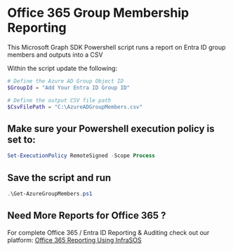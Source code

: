 # Office 365 Group Membership Reporting

This Microsoft Graph SDK Powershell script runs a report on Entra ID group members and outputs into a CSV

Within the script update the following:
```powershell
# Define the Azure AD Group Object ID
$GroupId = "Add Your Entra ID Group ID"

# Define the output CSV file path
$CsvFilePath = "C:\AzureADGroupMembers.csv"
```

## Make sure your Powershell execution policy is set to:
```powershell
Set-ExecutionPolicy RemoteSigned -Scope Process
```

## Save the script and run
```powershell
.\Get-AzureGroupMembers.ps1
```

## Need More Reports for Office 365 ?
For complete Office 365 / Entra ID Reporting & Auditing check out our platform:
[Office 365 Reporting Using InfraSOS](https://infrasos.com/office-365-reporting/)


